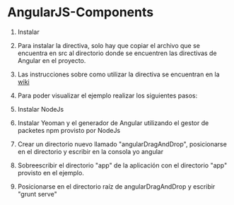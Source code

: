 AngularJS-Components
====================
1. Instalar
  1. Para instalar la directiva, solo hay que copiar el archivo que se encuentra en src al directorio donde se encuentren las directivas de Angular en el proyecto.
  2. Las instrucciones sobre como utilizar la directiva se encuentran en la [wiki](https://wiki.hexacta.com/mediawiki/index.php/HAT:AngularJS_DragDrop)

2. Para poder visualizar el ejemplo realizar los siguientes pasos:
  1. Instalar NodeJs
  2. Instalar Yeoman y el generador de Angular utilizando el gestor de packetes npm provisto por NodeJs
  3. Crear un directorio nuevo llamado "angularDragAndDrop", posicionarse en el directorio y escribir en la consola yo angular
  4. Sobreescribir el directorio "app" de la aplicación con el directorio "app" provisto en el ejemplo.
  5. Posicionarse en el directorio raíz de angularDragAndDrop y escribir "grunt serve"
